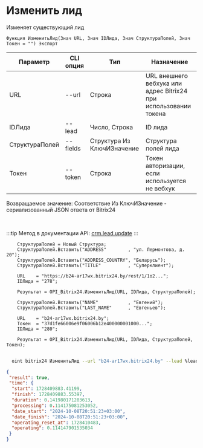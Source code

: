 ﻿---
sidebar_position: 5
---

# Изменить лид
 Изменяет существующий лид



`Функция ИзменитьЛид(Знач URL, Знач IDЛида, Знач СтруктураПолей, Знач Токен = "") Экспорт`

  | Параметр | CLI опция | Тип | Назначение |
  |-|-|-|-|
  | URL | --url | Строка | URL внешнего вебхука или адрес Bitrix24 при использовании токена |
  | IDЛида | --lead | Число, Строка | ID лида |
  | СтруктураПолей | --fields | Структура Из КлючИЗначение | Структура полей лида |
  | Токен | --token | Строка | Токен авторизации, если используется не вебхук |

  
  Возвращаемое значение:   Соответствие Из КлючИЗначение - сериализованный JSON ответа от Bitrix24

<br/>

:::tip
Метод в документации API: [crm.lead.update](https://dev.1c-bitrix.ru/rest_help/crm/leads/crm_lead_update.php)
:::
<br/>


```bsl title="Пример кода"
    СтруктураПолей = Новый Структура;
    СтруктураПолей.Вставить("ADDRESS"        , "ул. Лермонтова, д. 20");
    СтруктураПолей.Вставить("ADDRESS_COUNTRY", "Беларусь");
    СтруктураПолей.Вставить("TITLE"          , "Суперклиент");

    URL    = "https://b24-ar17wx.bitrix24.by/rest/1/1o2...";
    IDЛида = "278";

    Результат = OPI_Bitrix24.ИзменитьЛид(URL, IDЛида, СтруктураПолей);

    СтруктураПолей.Вставить("NAME"           , "Евгений");
    СтруктураПолей.Вставить("LAST_NAME"      , "Евгеньев");

    URL    = "b24-ar17wx.bitrix24.by";
    Токен  = "37d1fe66006e9f06006b12e400000001000...";
    IDЛида = "280";

    Результат = OPI_Bitrix24.ИзменитьЛид(URL, IDЛида, СтруктураПолей, Токен);
```



```sh title="Пример команды CLI"
    
  oint bitrix24 ИзменитьЛид --url "b24-ar17wx.bitrix24.by" --lead %lead% --fields %fields% --token "ec4dc366006e9f06006b12e400000001000..."

```

```json title="Результат"
{
 "result": true,
 "time": {
  "start": 1728409883.41199,
  "finish": 1728409883.55397,
  "duration": 0.141980171203613,
  "processing": 0.114175081253052,
  "date_start": "2024-10-08T20:51:23+03:00",
  "date_finish": "2024-10-08T20:51:23+03:00",
  "operating_reset_at": 1728410483,
  "operating": 0.114147901535034
 }
}
```

